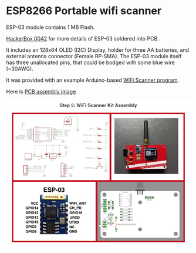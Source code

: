 # ESP8266 Portable wifi scanner


ESP-03 module contains 1 MB Flash.

[HackerBox 0042](https://www.instructables.com/HackerBox-0042-Worlds-of-WiFi/) for more details of ESP-03 soldered into PCB.

It includes an 128x64 OLED (I2C) Display, holder for three AA batteries, and external antenna connector (Female RP-SMA). The ESP-03 module itself has three unallocated pins, that could be bodged with some blue wire (~30AWG).

It was provided with an example Arduino-based [WiFi Scanner program](WifiScanOLED.ino).

Here is [PCB assembly image](hb0042_ESP-03_wifi_scanner.png)

![PCB assembly image](hb0042_ESP-03_wifi_scanner.png)
